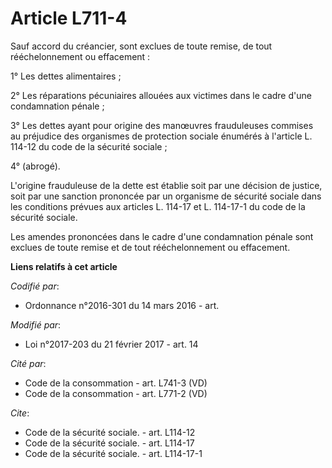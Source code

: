 # Article L711-4

Sauf accord du créancier, sont exclues de toute remise, de tout rééchelonnement ou effacement :

1° Les dettes alimentaires ;

2° Les réparations pécuniaires allouées aux victimes dans le cadre d'une condamnation pénale ;

3° Les dettes ayant pour origine des manœuvres frauduleuses commises au préjudice des organismes de protection sociale
énumérés à l'article L. 114-12 du code de la sécurité sociale ;

4° (abrogé).

L'origine frauduleuse de la dette est établie soit par une décision de justice, soit par une sanction prononcée par un
organisme de sécurité sociale dans les conditions prévues aux articles L. 114-17 et L. 114-17-1 du code de la sécurité
sociale.

Les amendes prononcées dans le cadre d'une condamnation pénale sont exclues de toute remise et de tout rééchelonnement ou
effacement.

**Liens relatifs à cet article**

_Codifié par_:

  - Ordonnance n°2016-301 du 14 mars 2016 - art.

_Modifié par_:

  - Loi n°2017-203 du 21 février 2017 - art. 14

_Cité par_:

  - Code de la consommation - art. L741-3 (VD)
  - Code de la consommation - art. L771-2 (VD)

_Cite_:

  - Code de la sécurité sociale. - art. L114-12
  - Code de la sécurité sociale. - art. L114-17
  - Code de la sécurité sociale. - art. L114-17-1

